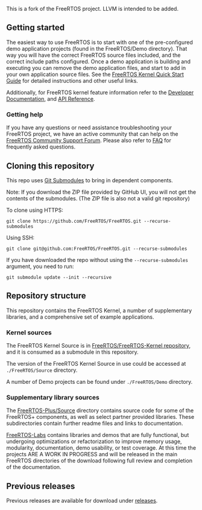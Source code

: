 This is a fork of the FreeRTOS project. LLVM is intended to be added. 
## Getting started
The easiest way to use FreeRTOS is to start with one of the pre-configured demo application projects (found in the FreeRTOS/Demo directory).  That way you will have the correct FreeRTOS source files included, and the correct include paths configured.  Once a demo application is building and executing you can remove the demo application files, and start to add in your own application source files.  See the [FreeRTOS Kernel Quick Start Guide](https://www.freertos.org/FreeRTOS-quick-start-guide.html) for detailed instructions and other useful links.

Additionally, for FreeRTOS kernel feature information refer to the [Developer Documentation](https://www.freertos.org/features.html), and [API Reference](https://www.freertos.org/a00106.html).

### Getting help
If you have any questions or need assistance troubleshooting your FreeRTOS project, we have an active community that can help on the [FreeRTOS Community Support Forum](https://forums.freertos.org). Please also refer to [FAQ](http://www.freertos.org/FAQHelp.html) for frequently asked questions.

## Cloning this repository
This repo uses [Git Submodules](https://git-scm.com/book/en/v2/Git-Tools-Submodules) to bring in dependent components.

Note: If you download the ZIP file provided by GitHub UI, you will not get the contents of the submodules. (The ZIP file is also not a valid git repository)

To clone using HTTPS:
```
git clone https://github.com/FreeRTOS/FreeRTOS.git --recurse-submodules
```
Using SSH:
```
git clone git@github.com:FreeRTOS/FreeRTOS.git --recurse-submodules
```

If you have downloaded the repo without using the `--recurse-submodules` argument, you need to run:
```
git submodule update --init --recursive
```

## Repository structure
This repository contains the FreeRTOS Kernel, a number of supplementary libraries, and a comprehensive set of example applications.

### Kernel sources
The FreeRTOS Kernel Source is in [FreeRTOS/FreeRTOS-Kernel repository](https://github.com/FreeRTOS/FreeRTOS-Kernel), and it is consumed as a submodule in this repository.

The version of the FreeRTOS Kernel Source in use could be accessed at ```./FreeRTOS/Source``` directory.

A number of Demo projects can be found under ```./FreeRTOS/Demo``` directory.

### Supplementary library sources
The [FreeRTOS-Plus/Source](https://github.com/FreeRTOS/FreeRTOS/tree/master/FreeRTOS-Plus/Source) directory contains source code for some of the FreeRTOS+ components, as well as select partner provided libraries. These subdirectories contain further readme files and links to documentation.

[FreeRTOS-Labs](https://github.com/FreeRTOS/FreeRTOS/tree/master/FreeRTOS-Labs) contains libraries and demos that are fully functional, but undergoing optimizations or refactorization to improve memory usage, modularity,
documentation, demo usability, or test coverage.  At this time the projects ARE A WORK IN PROGRESS and will be released in the main FreeRTOS directories of the download following full review and completion of the documentation.

## Previous releases
Previous releases are available for download under [releases](https://github.com/FreeRTOS/FreeRTOS/releases).
